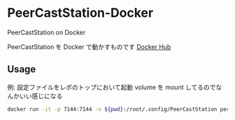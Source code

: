 # PeerCastStation-Docker

PeerCastStation on Docker

PeerCastStation を Docker で動かすものです
[Docker Hub](https://hub.docker.com/r/jyane/pecastation/)

## Usage
例: 設定ファイルをレポのトップにおいて起動
volume を mount してるのでなんかいい感じになる

``` sh
docker run -it -p 7144:7144 -v ${pwd}:/root/.config/PeerCastStation pecastation:latest mono /usr/local/src/PeerCastStation-2.6.2/PeerCastStation.exe
```
